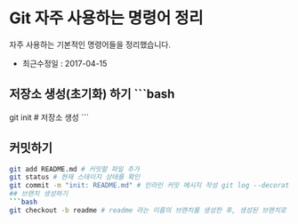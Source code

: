 # Git 자주 사용하는 명령어 정리
자주 사용하는 기본적인 명령어들을 정리했습니다.
- 최근수정일 : 2017-04-15

## 저장소 생성(초기화) 하기 ```bash
git init # 저장소 생성 ```
## 커밋하기
```bash
git add README.md # 커밋할 파일 추가
git status # 현재 스테이지 상태를 확인
git commit -m "init: README.md" # 인라인 커밋 메시지 작성 git log --decorate=full --oneline --graph # 커밋 로그 확인 ```
## 브랜치 생성하기
```bash
git checkout -b readme # readme 라는 이름의 브랜치를 생성한 후, 생성된 브랜치로 체크아웃 ```
